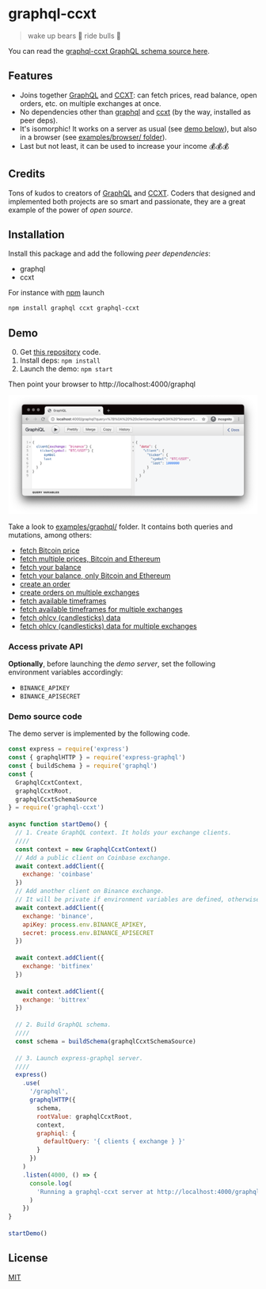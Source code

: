 # graphql-ccxt

> wake up bears 🐻 ride bulls 🐂

You can read the [graphql-ccxt GraphQL schema source here](https://github.com/fibo/graphql-ccxt/blob/main/src/graphql/schema.graphql).

## Features

- Joins together [GraphQL] and [CCXT]: can fetch prices, read balance, open orders, etc. on multiple exchanges at once.
- No dependencies other than [graphql](https://www.npmjs.com/package/graphql) and [ccxt](https://www.npmjs.com/package/ccxt) (by the way, installed as peer deps).
- It's isomorphic! It works on a server as usual (see [demo below](#demo)), but also in a browser (see [examples/browser/ folder](https://github.com/fibo/graphql-ccxt/tree/main/examples/browser)).
- Last but not least, it can be used to increase your income 💰💰💰

## Credits

Tons of kudos to creators of [GraphQL] and [CCXT]. Coders that designed and implemented both projects are so smart and passionate, they are a great example of the power of _open source_.

## Installation

Install this package and add the following _peer dependencies_:

- graphql
- ccxt

For instance with [npm](https://www.npmjs.com/) launch

```bash
npm install graphql ccxt graphql-ccxt
```

## Demo

0. Get [this repository](https://github.com/fibo/graphql-ccxt) code.
1. Install deps: `npm install`
2. Launch the demo: `npm start`

Then point your browser to http://localhost:4000/graphql

![query](media/query.png)

Take a look to [examples/graphql/](https://github.com/fibo/graphql-ccxt/tree/main/examples/graphql) folder.
It contains both queries and mutations, among others:

- [fetch Bitcoin price](https://github.com/fibo/graphql-ccxt/blob/main/examples/graphql/ticker_01.graphql)
- [fetch multiple prices, Bitcoin and Ethereum](https://github.com/fibo/graphql-ccxt/blob/main/examples/graphql/tickers_01.graphql)
- [fetch your balance](https://github.com/fibo/graphql-ccxt/blob/main/examples/graphql/balance_01.graphql)
- [fetch your balance, only Bitcoin and Ethereum](https://github.com/fibo/graphql-ccxt/blob/main/examples/graphql/balance_02.graphql)
- [create an order](https://github.com/fibo/graphql-ccxt/blob/main/examples/graphql/createOrder_01.graphql)
- [create orders on multiple exchanges](https://github.com/fibo/graphql-ccxt/blob/main/examples/graphql/createOrderMulti_01.graphql)
- [fetch available timeframes](examples/graphql/timeframes_01.graphql)
- [fetch available timeframes for multiple exchanges](examples/graphql/@TODO)
- [fetch ohlcv (candlesticks) data](examples/graphql/candles_01.graphql)
- [fetch ohlcv (candlesticks) data for multiple exchanges](examples/graphql/candles_multi.graphql)

### Access private API

**Optionally**, before launching the _demo server_, set the following environment variables accordingly:

- `BINANCE_APIKEY`
- `BINANCE_APISECRET`

### Demo source code

The demo server is implemented by the following code.

```javascript
const express = require('express')
const { graphqlHTTP } = require('express-graphql')
const { buildSchema } = require('graphql')
const {
  GraphqlCcxtContext,
  graphqlCcxtRoot,
  graphqlCcxtSchemaSource
} = require('graphql-ccxt')

async function startDemo() {
  // 1. Create GraphQL context. It holds your exchange clients.
  ////
  const context = new GraphqlCcxtContext()
  // Add a public client on Coinbase exchange.
  await context.addClient({
    exchange: 'coinbase'
  })
  // Add another client on Binance exchange.
  // It will be private if environment variables are defined, otherwise it will be public.
  await context.addClient({
    exchange: 'binance',
    apiKey: process.env.BINANCE_APIKEY,
    secret: process.env.BINANCE_APISECRET
  })

  await context.addClient({
    exchange: 'bitfinex'
  })

  await context.addClient({
    exchange: 'bittrex'
  })

  // 2. Build GraphQL schema.
  ////
  const schema = buildSchema(graphqlCcxtSchemaSource)

  // 3. Launch express-graphql server.
  ////
  express()
    .use(
      '/graphql',
      graphqlHTTP({
        schema,
        rootValue: graphqlCcxtRoot,
        context,
        graphiql: {
          defaultQuery: '{ clients { exchange } }'
        }
      })
    )
    .listen(4000, () => {
      console.log(
        'Running a graphql-ccxt server at http://localhost:4000/graphql'
      )
    })
}

startDemo()
```

## License

[MIT](http://g14n.info/mit-license)

[graphql]: https://graphql.org
[ccxt]: http://ccxt.trade
